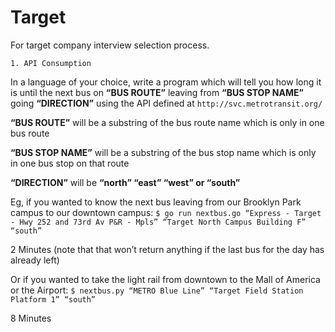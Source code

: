 # Target
For target company interview selection process.

`1. API Consumption`

In a language of your choice, write a program which will tell you how long it is until the next bus on **“BUS ROUTE”** leaving from **“BUS STOP NAME”** going **“DIRECTION”** using the API defined at `http://svc.metrotransit.org/`

**“BUS ROUTE”** will be a substring of the bus route name which is only in one bus route

**“BUS STOP NAME”** will be a substring of the bus stop name which is only in one bus stop on that route

**“DIRECTION”** will be **“north” “east” “west” or “south”**

Eg, if you wanted to know the next bus leaving from our Brooklyn Park campus to our downtown campus:
`$ go run nextbus.go “Express - Target - Hwy 252 and 73rd Av P&R - Mpls” “Target North Campus Building F” “south”`

2 Minutes
(note that that won’t return anything if the last bus for the day has already left)

Or if you wanted to take the light rail from downtown to the Mall of America or the Airport:
`$ nextbus.py “METRO Blue Line” “Target Field Station Platform 1” “south”`

8 Minutes